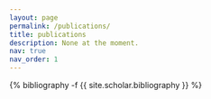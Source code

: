 ```yaml
---
layout: page
permalink: /publications/
title: publications
description: None at the moment.
nav: true
nav_order: 1
---
```

<!-- _pages/publications.md -->
<div class="publications">

{% bibliography -f {{ site.scholar.bibliography }} %}

</div>
